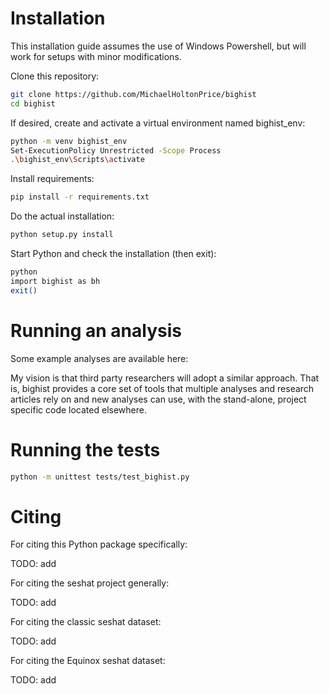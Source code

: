 # Installation
This installation guide assumes the use of Windows Powershell, but will work
for setups with minor modifications.

Clone this repository:

```bash
git clone https://github.com/MichaelHoltonPrice/bighist
cd bighist
```

If desired, create and activate a virtual environment named bighist_env:

```bash
python -m venv bighist_env
Set-ExecutionPolicy Unrestricted -Scope Process
.\bighist_env\Scripts\activate
```

Install requirements:

```bash
pip install -r requirements.txt
```

Do the actual installation:

```bash
python setup.py install
```

Start Python and check the installation (then exit):

```bash
python
import bighist as bh
exit()
```

# Running an analysis
Some example analyses are available here:


My vision is that third party researchers will adopt a similar approach. That
is, bighist provides a core set of tools that multiple analyses and research
articles rely on and new analyses can use, with the stand-alone, project
specific code located elsewhere.

# Running the tests

```bash
python -m unittest tests/test_bighist.py
```

# Citing
For citing this Python package specifically:

TODO: add

For citing the seshat project generally:

TODO: add

For citing the classic seshat dataset:

TODO: add

For citing the Equinox seshat dataset:

TODO: add